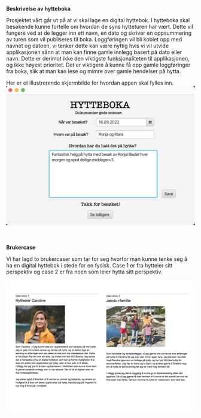 **Beskrivelse av hytteboka**

Prosjektet vårt går ut på at vi skal lage en digital hyttebok. I hytteboka skal besøkende kunne fortelle om hvordan de syns hytteturen har vært. Dette vil fungere ved at de legger inn ett navn, en dato og skriver en oppsummering av turen som vil publiseres til boka. Loggføringen vil bli koblet opp med navnet og datoen, vi tenker dette kan være nyttig hvis vi vil utvide applikasjonen sånn at man kan finne gamle innlegg basert på dato eller navn. Dette er derimot ikke den viktigste funksjonaliteten til applikasjonen, og ikke høyest prioritet. Det er viktigere å kunne få opp gamle loggføringer fra boka, slik at man kan lese og mimre over gamle hendelser på hytta.

Her er et illustrerende skjermbilde for hvordan appen skal fylles inn.
![Example](../resources/gruppe08/hytte/eksempel.jpg)
<br />
<br />
<br />

**Brukercase**

Vi har lagd to brukercaser som tar for seg hvorfor man kunne tenke seg å ha en digital hyttebok i stede for en fysisk. Case 1 er fra hytteier sitt perspektiv og case 2 er fra noen som leier hytta sitt perspektiv.

![Usercases](../resources/gruppe08/hytte/userCases.jpg)
